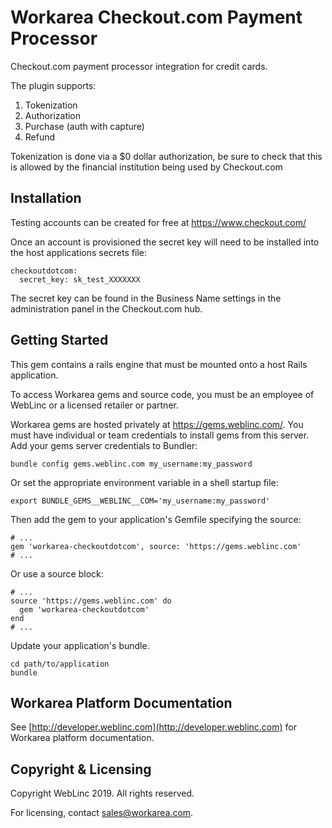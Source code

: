Workarea Checkout.com Payment Processor
================================================================================

Checkout.com payment processor integration for credit cards.

The plugin supports:

1. Tokenization
2. Authorization
3. Purchase (auth with capture)
4. Refund

Tokenization is done via a $0 dollar authorization, be sure to check that this is allowed by the financial institution being used by Checkout.com


Installation
--------------------------------------------------------------------------------

Testing accounts can be created for free at https://www.checkout.com/

Once an account is provisioned the secret key will need to be installed into the host applications secrets file:

    checkoutdotcom:
      secret_key: sk_test_XXXXXXX

The secret key can be found in the Business Name settings in the administration panel in the Checkout.com hub.

Getting Started
--------------------------------------------------------------------------------

This gem contains a rails engine that must be mounted onto a host Rails application.

To access Workarea gems and source code, you must be an employee of WebLinc or a licensed retailer or partner.

Workarea gems are hosted privately at https://gems.weblinc.com/.
You must have individual or team credentials to install gems from this server. Add your gems server credentials to Bundler:

    bundle config gems.weblinc.com my_username:my_password

Or set the appropriate environment variable in a shell startup file:

    export BUNDLE_GEMS__WEBLINC__COM='my_username:my_password'

Then add the gem to your application's Gemfile specifying the source:

    # ...
    gem 'workarea-checkoutdotcom', source: 'https://gems.weblinc.com'
    # ...

Or use a source block:

    # ...
    source 'https://gems.weblinc.com' do
      gem 'workarea-checkoutdotcom'
    end
    # ...

Update your application's bundle.

    cd path/to/application
    bundle

Workarea Platform Documentation
--------------------------------------------------------------------------------

See [http://developer.weblinc.com](http://developer.weblinc.com) for Workarea platform documentation.

Copyright & Licensing
--------------------------------------------------------------------------------

Copyright WebLinc 2019. All rights reserved.

For licensing, contact sales@workarea.com.
